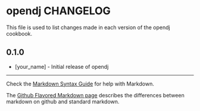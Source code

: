 # opendj CHANGELOG

This file is used to list changes made in each version of the opendj cookbook.

## 0.1.0
- [your_name] - Initial release of opendj

- - -
Check the [Markdown Syntax Guide](http://daringfireball.net/projects/markdown/syntax) for help with Markdown.

The [Github Flavored Markdown page](http://github.github.com/github-flavored-markdown/) describes the differences between markdown on github and standard markdown.
